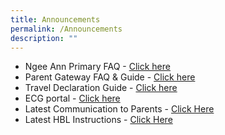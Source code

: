 ```yaml
---
title: Announcements
permalink: /Announcements
description: ""
---
```

*   Ngee Ann Primary FAQ - [Click here](/files/FAQs%20as%20at%2030%20December%202019.pdf)
*   Parent Gateway FAQ & Guide - [Click here](/partners/communication-to-parents)
*   Travel Declaration Guide - [Click here](/files/PGTDpdf.pdf)
*   ECG portal - [Click here](https://www.myskillsfuture.sg/content/student/en/primary.html) 
*   Latest Communication to Parents - [Click Here](/partners/communication-to-parents)
*   Latest HBL Instructions - [Click Here](/partners/communication-to-parents)